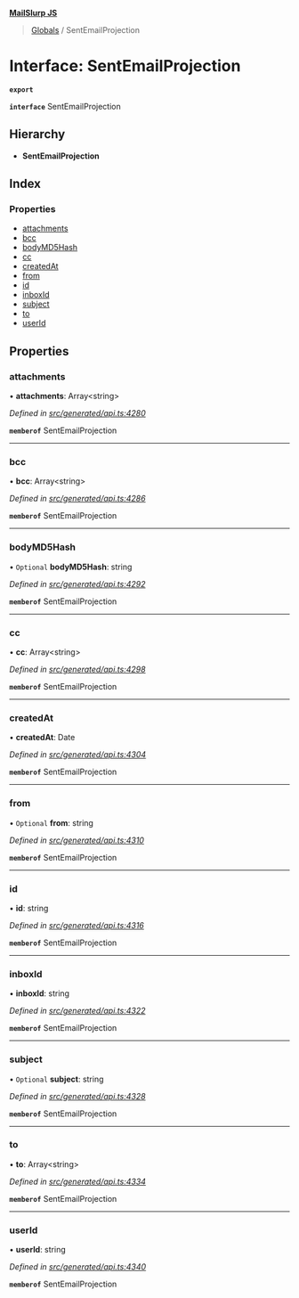 **[MailSlurp JS](../README.md)**

> [Globals](../README.md) / SentEmailProjection

# Interface: SentEmailProjection

**`export`** 

**`interface`** SentEmailProjection

## Hierarchy

* **SentEmailProjection**

## Index

### Properties

* [attachments](sentemailprojection.md#attachments)
* [bcc](sentemailprojection.md#bcc)
* [bodyMD5Hash](sentemailprojection.md#bodymd5hash)
* [cc](sentemailprojection.md#cc)
* [createdAt](sentemailprojection.md#createdat)
* [from](sentemailprojection.md#from)
* [id](sentemailprojection.md#id)
* [inboxId](sentemailprojection.md#inboxid)
* [subject](sentemailprojection.md#subject)
* [to](sentemailprojection.md#to)
* [userId](sentemailprojection.md#userid)

## Properties

### attachments

•  **attachments**: Array\<string>

*Defined in [src/generated/api.ts:4280](https://github.com/mailslurp/mailslurp-client/blob/aa918cc/src/generated/api.ts#L4280)*

**`memberof`** SentEmailProjection

___

### bcc

•  **bcc**: Array\<string>

*Defined in [src/generated/api.ts:4286](https://github.com/mailslurp/mailslurp-client/blob/aa918cc/src/generated/api.ts#L4286)*

**`memberof`** SentEmailProjection

___

### bodyMD5Hash

• `Optional` **bodyMD5Hash**: string

*Defined in [src/generated/api.ts:4292](https://github.com/mailslurp/mailslurp-client/blob/aa918cc/src/generated/api.ts#L4292)*

**`memberof`** SentEmailProjection

___

### cc

•  **cc**: Array\<string>

*Defined in [src/generated/api.ts:4298](https://github.com/mailslurp/mailslurp-client/blob/aa918cc/src/generated/api.ts#L4298)*

**`memberof`** SentEmailProjection

___

### createdAt

•  **createdAt**: Date

*Defined in [src/generated/api.ts:4304](https://github.com/mailslurp/mailslurp-client/blob/aa918cc/src/generated/api.ts#L4304)*

**`memberof`** SentEmailProjection

___

### from

• `Optional` **from**: string

*Defined in [src/generated/api.ts:4310](https://github.com/mailslurp/mailslurp-client/blob/aa918cc/src/generated/api.ts#L4310)*

**`memberof`** SentEmailProjection

___

### id

•  **id**: string

*Defined in [src/generated/api.ts:4316](https://github.com/mailslurp/mailslurp-client/blob/aa918cc/src/generated/api.ts#L4316)*

**`memberof`** SentEmailProjection

___

### inboxId

•  **inboxId**: string

*Defined in [src/generated/api.ts:4322](https://github.com/mailslurp/mailslurp-client/blob/aa918cc/src/generated/api.ts#L4322)*

**`memberof`** SentEmailProjection

___

### subject

• `Optional` **subject**: string

*Defined in [src/generated/api.ts:4328](https://github.com/mailslurp/mailslurp-client/blob/aa918cc/src/generated/api.ts#L4328)*

**`memberof`** SentEmailProjection

___

### to

•  **to**: Array\<string>

*Defined in [src/generated/api.ts:4334](https://github.com/mailslurp/mailslurp-client/blob/aa918cc/src/generated/api.ts#L4334)*

**`memberof`** SentEmailProjection

___

### userId

•  **userId**: string

*Defined in [src/generated/api.ts:4340](https://github.com/mailslurp/mailslurp-client/blob/aa918cc/src/generated/api.ts#L4340)*

**`memberof`** SentEmailProjection
